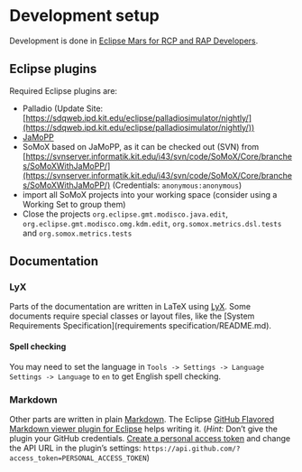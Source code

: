 # Development setup

Development is done in [Eclipse Mars for RCP and RAP Developers](http://www.eclipse.org/downloads/packages/eclipse-rcp-and-rap-developers/mars1).

## Eclipse plugins

Required Eclipse plugins are:

 * Palladio (Update Site: [https://sdqweb.ipd.kit.edu/eclipse/palladiosimulator/nightly/](https://sdqweb.ipd.kit.edu/eclipse/palladiosimulator/nightly/))
 * [JaMoPP](http://www.jamopp.org/index.php/JaMoPP)
 * SoMoX based on JaMoPP, as it can be checked out (SVN) from [https://svnserver.informatik.kit.edu/i43/svn/code/SoMoX/Core/branches/SoMoXWithJaMoPP/](https://svnserver.informatik.kit.edu/i43/svn/code/SoMoX/Core/branches/SoMoXWithJaMoPP/) (Credentials: `anonymous:anonymous`)
  * import all SoMoX projects into your working space (consider using a Working Set to group them)
  * Close the projects `org.eclipse.gmt.modisco.java.edit`, `org.eclipse.gmt.modisco.omg.kdm.edit`, `org.somox.metrics.dsl.tests` and `org.somox.metrics.tests`
  
## Documentation

### LyX
Parts of the documentation are written in LaTeX using [LyX](http://www.lyx.org/). Some documents require special classes or layout files, like the [System Requirements Specification](requirements specification/README.md).

#### Spell checking
You may need to set the language in `Tools -> Settings -> Language Settings -> Language` to `en` to get English spell checking.

### Markdown
Other parts are written in plain [Markdown](https://github.com/adam-p/markdown-here/wiki/Markdown-Cheatsheet). The Eclipse [GitHub Flavored Markdown viewer plugin for Eclipse](https://marketplace.eclipse.org/content/github-flavored-markdown-viewer-plugin-eclipse) helps writing it. (_Hint:_ Don’t give the plugin your GitHub credentials. [Create a personal access token](https://github.com/settings/tokens) and change the API URL in the plugin’s settings: `https://api.github.com/?access_token=PERSONAL_ACCESS_TOKEN`)